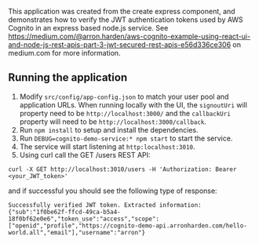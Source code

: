 This application was created from the create express component, and demonstrates how to verify the JWT authentication tokens used by AWS Cognito in an express based node.js service. See https://medium.com/@arron.harden/aws-cognito-example-using-react-ui-and-node-js-rest-apis-part-3-jwt-secured-rest-apis-e56d336ce306 on medium.com for more information.

## Running the application

1. Modify `src/config/app-config.json` to match your user pool and application URLs. When running locally with the UI, the `signoutUri` will property need to be `http://localhost:3000/` and the `callbackUri` property will need to be `http://localhost:3000/callback`.
2. Run `npm install` to setup and install the dependencies.
3. Run `DEBUG=cognito-demo-service:* npm start` to start the service.
4. The service will start listening at `http:localhost:3010`.
5. Using curl call the GET /users REST API:

```
curl -X GET http://localhost:3010/users -H 'Authorization: Bearer <your_JWT_token>'
```

and if successful you should see the following type of response:

```
Successfully verified JWT token. Extracted information: {"sub":"1f0be62f-ffcd-49ca-b5a4-18f0bf62e0e6","token_use":"access","scope":["openid","profile","https://cognito-demo-api.arronharden.com/hello-world.all","email"],"username":"arron"}
```